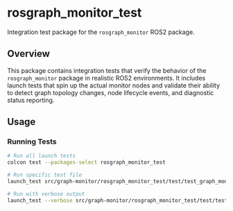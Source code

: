 # rosgraph_monitor_test

Integration test package for the `rosgraph_monitor` ROS2 package.

## Overview

This package contains integration tests that verify the behavior of the `rosgraph_monitor` package in realistic ROS2 environments. It includes launch tests that spin up the actual monitor nodes and validate their ability to detect graph topology changes, node lifecycle events, and diagnostic status reporting.

## Usage

### Running Tests

```bash
# Run all launch tests
colcon test --packages-select rosgraph_monitor_test

# Run specific test file
launch_test src/graph-monitor/rosgraph_monitor_test/test/test_graph_monitor_launch.py

# Run with verbose output
launch_test --verbose src/graph-monitor/rosgraph_monitor_test/test/test_graph_monitor_launch.py
```
